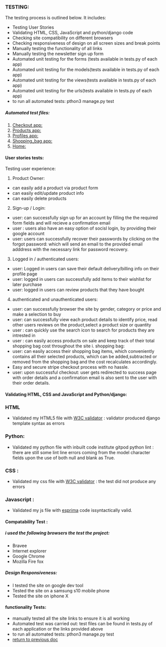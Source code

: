 ###  TESTING:
The testing process is outlined below. It includes:
* Testing User Stories
* Validating HTML, CSS, JavaScript and python/django code
* Checking site compatibility on different browsers
* Checking responsiveness of design on all screen sizes and break points
* Manually testing the functionality of all links
* Manually testing the newsletter sign up form 
* Automated unit testing for the forms (tests available in tests.py of each app)
* Automated unit testing for the models(tests available in tests.py of each app)
* Automated unit testing for the views(tests available in tests.py of each app)
* Automated unit testing for the urls(tests available in tests.py of each app)
* to run all automated tests: pthon3 manage.py test
##### Automated test files:
1. [Checkout app:](https://github.com/Teemamin/spice_ur_look/blob/master/checkout/tests.py)
2. [Products app:](https://github.com/Teemamin/spice_ur_look/blob/master/products/tests.py)
3. [Profiles app:](https://github.com/Teemamin/spice_ur_look/blob/master/profiles/tests.py)
4. [Shopping_bag app:](https://github.com/Teemamin/spice_ur_look/blob/master/shopping_bag/tests.py)
5. [Home:](https://github.com/Teemamin/spice_ur_look/blob/master/spice_ur_look/tests.py)


#### User stories tests:
Testing user experience:

1. Product Owner:
* can easily add a product via product form 
* can easily edit/update product info
* can easily delete products

2. Sign-up / Login:
* user: can successfully sign up for an account by filling the the required form fields and will recieve a confirmation email
* user : users also have an easy option of socisl login, by providing their google account
* user: users can successfully recover their passwords by clicking on the forgot password: which will send an email to
the provided email adddress with the necessary link for password recovery.
3. Logged in / authenticated users: 
* user: Logged in users can save their default delivery/billing info on their profile page
* user: logged in users can successfully add items to their wishlist for later purchase
* user: logged in users can review products that they have bought
4. authenticated and unauthenticated users:
* user: can successfully browser the site by gender, category or price and make a selection to buy
* user: can successfully view each product details to identify price, read other users reviews on the product,select a product
size or quantity
* user : can quickly use the search icon to search for products they are intrested in 
* user : can easily access products on sale and keep track of their total shopping bag cost throughout the site
i. shopping bag:
* user: can easily access their shopping bag items, which conveniently contains all their selected products, which can be 
added,subtracted or removed  from the shopping bag and the cost recalculates accordingly.
* Easy and secure stripe checkout process with no hassle.
* user: upon successful checkout: user gets redirected to success page with order details and a confirmation email is also sent to the user with their order details.


#### Validating  HTML, CSS and JavaScript and Python/django:
### HTML
* Validated my HTML5 file with  [W3C validator](https://validator.w3.org) : validator produced django template syntax as errors
### Python:
* Validated my python file with inbuilt code institute gitpod python lint : there are still some lint line errors coming from the model character fields
upon the use of both null and blank as True.

### CSS :
* Validated my css file with  [W3C validator](https://jigsaw.w3.org/css-validator/validator) : the test did not produce any errors
### Javascript  :
* Validated my js file with [esprima](https://esprima.org/demo/validate.html)  code issyntactically valid.


#### Compatability Test :
##### i used the following browsers the test the project:
* Bravee
* Internet explorer
* Google Chrome
* Mozilla Fire fox

##### Design Responsiveness:
* I tested the site on google dev tool
* Tested the site on a samsung s10 mobile phone
* Tested the site on iphone X

#### functionality Tests:
* manually tested all the site links to ensure it is all working
* Automated test was carried out: test files can be found in tests.py of each application or the links provided above
* to run all automated tests: pthon3 manage.py test
* [return to previous doc](https://github.com/Teemamin/spice_ur_look/blob/master/README.md)



